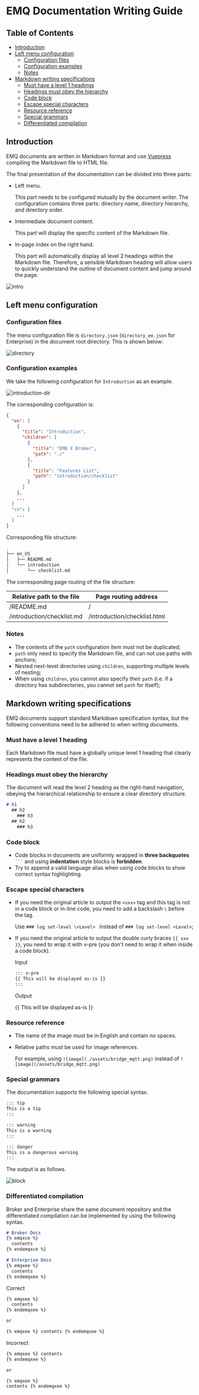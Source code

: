 # EMQ Documentation Writing Guide


## Table of Contents

- [Introduction](#introduction)
- [Left menu configuration](#left-menu-configuration)
  - [Configuration files](#configuration-files)
  - [Configuration examples](#configuration-examples)
  - [Notes](#notes)
- [Markdown writing specifications](#markdown-writing-specifications)
  - [Must have a level 1 headings](#must-have-a-level-1-heading)
  - [Headings must obey the hierarchy](#headings-must-obey-the-hierarchy)
  - [Code block](#code-block)
  - [Escape special characters](#escape-special-characters)
  - [Resource reference](#resource-reference)
  - [Special grammars](#special-grammars)
  - [Differentiated compilation](#differentiated-compilation)


## Introduction

EMQ documents are written in Markdown format and use [Vuepress](https://vuepress.vuejs.org/) compiling the Markdown file to HTML file.

The final presentation of the documentation can be divided into three parts:

- Left menu.

  This part needs to be configured mutually by the document writer. The configuration contains three parts: directory name, directory hierarchy, and directory order.

- Intermediate document content.

  This part will display the specific content of the Markdown file.

- In-page index on the right hand.

  This part will automatically display all level 2 headings within the Markdown file. Therefore, a sensible Markdown heading will allow users to quickly understand the outline of document content and jump around the page.

![intro](./assets/intro.jpg)


## Left menu configuration

### Configuration files

The menu configuration file is `directory.json` (`directory_ee.json` for Enterprise) in the document root directory. This is shown below:

![directory](./assets/directory.jpg)

### Configuration examples

We take the following configuration for `Introduction`  as an example.

![introduction-dir](./assets/introduction-dir.jpg)

The corresponding configuration is:

```json
{
  "en": [
    {
      "title": "Introduction",
      "children": [
        {
          "title": "EMQ X Broker",
          "path": "./"
        },
        {
          "title": "Features List",
          "path": "introduction/checklist"
        }
      ]
    },
    ...
  ]
  "cn": [
    ...
  ]
}
```

Corresponding file structure:

```bash
.
├── en_US
│   ├── README.md
│   └── introduction
│       └── checklist.md
```

The corresponding page routing of the file structure:

| Relative path to the file  | Page routing address         |
| -------------------------- | ---------------------------- |
| /README.md                 | /                            |
| /introduction/checklist.md | /introduction/checklist.html |

### Notes

* The contents of the `path` configuration item must not be duplicated;
* `path` only need to specify the Markdown file, and can not use paths with anchors;
* Nested next-level directories using `children`, supporting multiple levels of nesting; 
* When using `children`, you cannot also specify their `path` (i.e. if a directory has subdirectories, you cannot set  `path` for itself);


## Markdown writing specifications

EMQ documents support standard Markdown specification syntax, but the following conventions need to be adhered to when writing documents.

### Must have a level 1 heading

Each Markdown file must have a globally unique level 1 heading that clearly represents the content of the file.

### Headings must obey the hierarchy

The document will read the level 2 heading as the right-hand navigation, obeying the hierarchical relationship to ensure a clear directory structure.

```markdown
# h1
  ## h2
    ### h3
  ## h2
    ### h3
```

### Code block

- Code blocks in documents are uniformly wrapped in **three backquotes**  ` ``` ` and using **indentation** style blocks is **forbidden**.
- Try to append a valid language alias when using code blocks to show correct syntax highlighting.

### Escape special characters

- If you need the original article to output the `<xxx>` tag and this tag is not in a code block or in-line code, you need to add a backslash `\` before the tag.

  Use `### log set-level \<Level> ` instead of `### log set-level <Level>`;

- If you need the original article to output the double curly braces `{{ xxx }}`, you need to wrap it with v-pre (you don't need to wrap it when inside a code block).

  Input

  ```markdown
  ::: v-pre
  {{ This will be displayed as-is }}
  :::
  ```

  Output

  {{ This will be displayed as-is }}

### Resource reference

- The name of the image must be in English and contain no spaces.

- Relative paths must be used for image references.

  For example, using `![image](./assets/bridge_mqtt.png)` instead of `![image](/assets/bridge_mqtt.png)`

### Special grammars

The documentation supports the following special syntax.

```markdown
::: tip
This is a tip
:::

::: warning
This is a warning
:::

::: danger
This is a dangerous warning
:::
```

The output is as follows.

![block](./assets/block.jpg)

### Differentiated compilation

Broker and Enterprise share the same document repository and the differentiated compilation can be implemented by using the following syntax.

```markdown
# Broker Docs
{% emqxce %}
  contents
{% endemqxce %}

# Enterprise Docs
{% emqxee %}
  contents
{% endemqxee %}
```

Correct

```markdown
{% emqxee %}
  contents
{% endemqxee %}

or

{% emqxee %} contents {% endemqxee %}
```

Incorrect

```markdown
{% emqxee %} contents
{% endemqxee %}

or

{% emqxee %}
contents {% endemqxee %}
```

